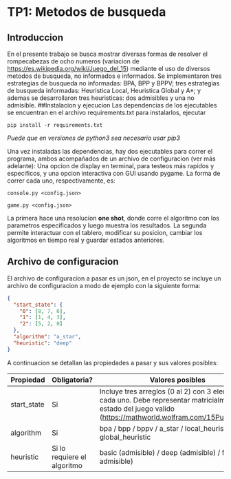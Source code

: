 # TP1: Metodos de busqueda
## Introduccion
En el presente trabajo se busca mostrar diversas formas de
resolver el rompecabezas de ocho numeros (variacion de https://es.wikipedia.org/wiki/Juego_del_15)
mediante el uso de diversos metodos de busqueda, no informados e informados.
Se implementaron tres estrategias de busqueda no informadas: BPA, BPP y BPPV;
tres estrategias de busqueda informadas: Heuristica Local,
Heuristica Global y A*; y ademas se desarrollaron tres heuristicas: dos admisibles y una no admisible.
##Instalacion y ejecucion
Las dependencias de los ejecutables se encuentran en el archivo requirements.txt
para instalarlos, ejecutar
```shell
pip install -r requirements.txt
```
*Puede que en versiones de python3 sea necesario usar pip3*

Una vez instaladas las dependencias, hay dos ejecutables para correr el programa,
ambos acompañados de un archivo de configuracion (ver más adelante): Una opcion
de display en terminal, para testeos más rapidos y especificos, y una opcion interactiva con GUI usando pygame.
La forma de correr cada uno, respectivamente, es:
```shell
console.py <config.json>
```
```shell
game.py <config.json>
```

La primera hace una resolucion **one shot**, donde corre el algoritmo
con los parametros especificados y luego muestra los resultados.
La segunda permite interactuar con el tablero, modificar su posicion, cambiar los algoritmos en tiempo real
y guardar estados anteriores.

## Archivo de configuracion
El archivo de configuracion a pasar es un json, en el proyecto
se incluye un archivo de configuracion a modo de ejemplo con la siguiente forma:
```json
{
  "start_state": {
    "0": [8, 7, 6],
    "1": [1, 4, 3],
    "2": [5, 2, 0]
  },
  "algorithm": "a_star",
  "heuristic": "deep"
}
```
A continuacion se detallan las propiedades a pasar y sus valores posibles:

| Propiedad   | Obligatoria?             | Valores posibles                                                                                                                                                    |
|-------------|--------------------------|---------------------------------------------------------------------------------------------------------------------------------------------------------------------|
| start_state | Si                       | Incluye tres arreglos (0 al 2) con 3 elementos cada uno.  Debe representar matricialmente un estado del juego valido  (https://mathworld.wolfram.com/15Puzzle.html) |
| algorithm   | Si                       | bpa / bpp / bppv / a_star / local_heuristic / global_heuristic                                                                                                 |
| heuristic   | Si lo requiere el algoritmo | basic (admisible) / deep (admisible) / fat (no admisible) 
